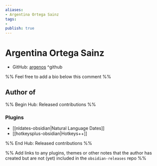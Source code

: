 ```yaml
---
aliases:
- Argentina Ortega Sainz
tags:
- 
publish: true
---
```


# Argentina Ortega Sainz

- GitHub: [argenos](https://github.com/argenos/) ^github
<!-- - Discord: `@` ^discord-->
<!-- - Website: <> ^website-->
<!-- - [[Publish sites|Publish site]]: ^publish-->

%% Feel free to add a bio below this comment %%


## Author of

%% Begin Hub: Released contributions %%
### Plugins
- [[nldates-obsidian|Natural Language Dates]]
- [[hotkeysplus-obsidian|Hotkeys++]]

%% End Hub: Released contributions %%

%% Add links to any plugins, themes or other notes that the author has created but are not (yet) included in the `obsidian-releases` repo %%

<!--
### Unlisted plugins

- 
-->

<!--
### Others

- 
-->

<!--
## Sponsor this author

- [[GitHub sponsors]]: [Sponsor @argenos on GitHub Sponsors](https://github.com/sponsors/argenos) ^github-sponsor
- [[Buy me a coffee]]: ^buy-me-a-coffee
- [[PayPal]]: ^paypal
- [[Patreon]]: ^patreon

-->

<!--
## Follow this author

- [[YouTube Channels|On YouTube]]: ^youtube
- Twitter: ^twitter
- ...
-->